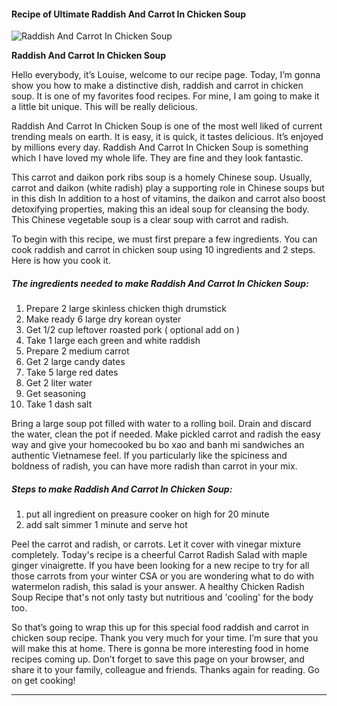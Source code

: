             

#### Recipe of Ultimate Raddish And Carrot In Chicken Soup

![Raddish And Carrot In Chicken Soup](https://img-global.cpcdn.com/recipes/45278433/751x532cq70/raddish-and-carrot-in-chicken-soup-recipe-main-photo.jpg)

**Raddish And Carrot In Chicken Soup**

Hello everybody, it’s Louise, welcome to our recipe page. Today, I’m gonna show you how to make a distinctive dish, raddish and carrot in chicken soup. It is one of my favorites food recipes. For mine, I am going to make it a little bit unique. This will be really delicious.

Raddish And Carrot In Chicken Soup is one of the most well liked of current trending meals on earth. It is easy, it is quick, it tastes delicious. It’s enjoyed by millions every day. Raddish And Carrot In Chicken Soup is something which I have loved my whole life. They are fine and they look fantastic.

This carrot and daikon pork ribs soup is a homely Chinese soup. Usually, carrot and daikon (white radish) play a supporting role in Chinese soups but in this dish In addition to a host of vitamins, the daikon and carrot also boost detoxifying properties, making this an ideal soup for cleansing the body. This Chinese vegetable soup is a clear soup with carrot and radish.

To begin with this recipe, we must first prepare a few ingredients. You can cook raddish and carrot in chicken soup using 10 ingredients and 2 steps. Here is how you cook it.

##### The ingredients needed to make Raddish And Carrot In Chicken Soup:

1.  Prepare 2 large skinless chicken thigh drumstick
2.  Make ready 6 large dry korean oyster
3.  Get 1/2 cup leftover roasted pork ( optional add on )
4.  Take 1 large each green and white raddish
5.  Prepare 2 medium carrot
6.  Get 2 large candy dates
7.  Take 5 large red dates
8.  Get 2 liter water
9.  Get seasoning
10.  Take 1 dash salt

Bring a large soup pot filled with water to a rolling boil. Drain and discard the water, clean the pot if needed. Make pickled carrot and radish the easy way and give your homecooked bu bo xao and banh mi sandwiches an authentic Vietnamese feel. If you particularly like the spiciness and boldness of radish, you can have more radish than carrot in your mix.

##### Steps to make Raddish And Carrot In Chicken Soup:

1.  put all ingredient on preasure cooker on high for 20 minute
2.  add salt simmer 1 minute and serve hot

Peel the carrot and radish, or carrots. Let it cover with vinegar mixture completely. Today's recipe is a cheerful Carrot Radish Salad with maple ginger vinaigrette. If you have been looking for a new recipe to try for all those carrots from your winter CSA or you are wondering what to do with watermelon radish, this salad is your answer. A healthy Chicken Radish Soup Recipe that's not only tasty but nutritious and 'cooling' for the body too.

So that’s going to wrap this up for this special food raddish and carrot in chicken soup recipe. Thank you very much for your time. I’m sure that you will make this at home. There is gonna be more interesting food in home recipes coming up. Don’t forget to save this page on your browser, and share it to your family, colleague and friends. Thanks again for reading. Go on get cooking!

* * *